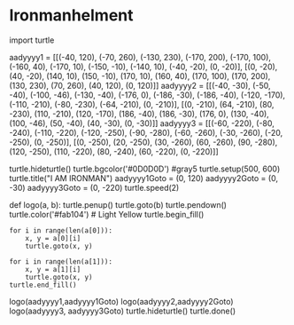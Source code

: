# Ironmanhelment
import turtle

aadyyyy1 = [[(-40, 120), (-70, 260), (-130, 230), (-170, 200), (-170, 100), (-160, 40), (-170, 10), (-150, -10), (-140, 10),
           (-40, -20), (0, -20)],
          [(0, -20), (40, -20), (140, 10), (150, -10), (170, 10), (160, 40), (170, 100), (170, 200), (130, 230), (70, 260),
           (40, 120), (0, 120)]]
aadyyyy2 = [[(-40, -30), (-50, -40), (-100, -46), (-130, -40), (-176, 0), (-186, -30), (-186, -40), (-120, -170), (-110, -210),
           (-80, -230), (-64, -210), (0, -210)],
          [(0, -210), (64, -210), (80, -230), (110, -210), (120, -170), (186, -40), (186, -30), (176, 0), (130, -40),
           (100, -46), (50, -40), (40, -30), (0, -30)]]
aadyyyy3 = [[(-60, -220), (-80, -240), (-110, -220), (-120, -250), (-90, -280), (-60, -260), (-30, -260), (-20, -250),
           (0, -250)],
          [(0, -250), (20, -250), (30, -260), (60, -260), (90, -280), (120, -250), (110, -220), (80, -240), (60, -220),
           (0, -220)]]

turtle.hideturtle()
turtle.bgcolor('#0D0D0D')  #gray5
turtle.setup(500, 600)
turtle.title("I AM IRONMAN")
aadyyyy1Goto = (0, 120)
aadyyyy2Goto = (0, -30)
aadyyyy3Goto = (0, -220)
turtle.speed(2)


def logo(a, b):
    turtle.penup()
    turtle.goto(b)
    turtle.pendown()
    turtle.color('#fab104')  # Light Yellow
    turtle.begin_fill()

    for i in range(len(a[0])):
        x, y = a[0][i]
        turtle.goto(x, y)

    for i in range(len(a[1])):
        x, y = a[1][i]
        turtle.goto(x, y)
    turtle.end_fill()


logo(aadyyyy1,aadyyyy1Goto)
logo(aadyyyy2,aadyyyy2Goto)
logo(aadyyyy3, aadyyyy3Goto)
turtle.hideturtle()
turtle.done()
